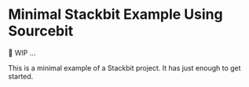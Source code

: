 # Minimal Stackbit Example Using Sourcebit

🚧 WIP ...

This is a minimal example of a Stackbit project. It has just enough to get started.
